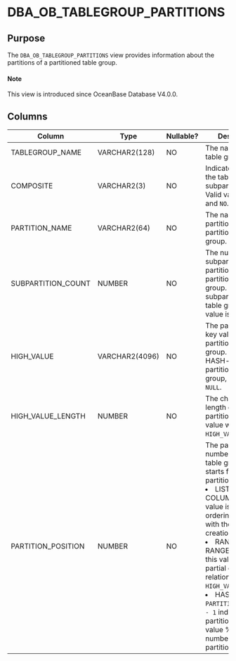 # DBA_OB_TABLEGROUP_PARTITIONS

Purpose
-------------------

The `DBA_OB_TABLEGROUP_PARTITIONS` view provides information about the partitions of a partitioned table group.

<main id="notice" type='explain'>
  <h4>Note</h4>
  <p>This view is introduced since OceanBase Database V4.0.0. </p>
</main>

Columns
----------------------

| Column | Type | Nullable? | Description |
|--------------------|----------------|------------|---------------------------|
| TABLEGROUP_NAME | VARCHAR2(128) | NO | The name of the table group. |
| COMPOSITE | VARCHAR2(3) | NO | Indicates whether the table group is subpartitioned. Valid values: `YES` and `NO`. |
| PARTITION_NAME | VARCHAR2(64) | NO | The name of a partition of the partitioned table group. |
| SUBPARTITION_COUNT | NUMBER | NO | The number of subpartitions in the partitions of the partitioned table group. For a non-subpartitioned table group, the value is `NULL`. |
| HIGH_VALUE | VARCHAR2(4096) | NO | The partitioning key value for the partitioned table group. For a HASH- or KEY-partitioned table group, the value is `NULL`. |
| HIGH_VALUE_LENGTH | NUMBER | NO | The character length of the partitioning key value when `HIGH_VALUE` is valid. |
| PARTITION_POSITION | NUMBER | NO | The partition number of the table group, which starts from 1. If the partitioning type is: <li> LIST or LIST COLUMNS, this value is in a partial ordering relation with the partition creation time.   <li> RANGE or RANGE COLUMNS, this value is in a partial ordering relation with `HIGH_VALUE`.   <li> HASH or KEY, `PARTITION_POSITION - 1` indicates the partitioning key value % the number of partitions. |


